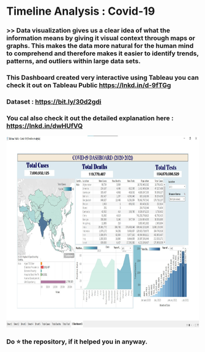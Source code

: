 
# Timeline Analysis : Covid-19

### >> Data visualization gives us a clear idea of what the information means by giving it visual context through maps or graphs. This makes the data more natural for the human mind to comprehend and therefore makes it easier to identify trends, patterns, and outliers within large data sets. </br>

### This Dashboard created very interactive using Tableau you can check it out on Tableau Public  https://lnkd.in/d-9fTGg
### Dataset : https://bit.ly/30d2gdi
### You cal also check it out the detailed explanation here : https://lnkd.in/dwHUfVQ


<img src="covid-19 dashboard.jpg"  alt="Trulli" width="800" height="500">

### **Do ⭐ the repository, if it helped you in anyway.**
